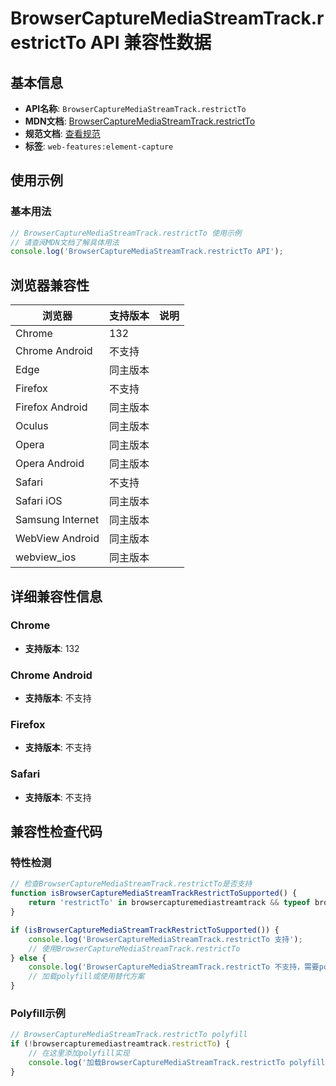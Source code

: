 # BrowserCaptureMediaStreamTrack.restrictTo API 兼容性数据

## 基本信息

- **API名称**: `BrowserCaptureMediaStreamTrack.restrictTo`
- **MDN文档**: [BrowserCaptureMediaStreamTrack.restrictTo](https://developer.mozilla.org/docs/Web/API/BrowserCaptureMediaStreamTrack/restrictTo)
- **规范文档**: [查看规范](https://screen-share.github.io/element-capture/#dom-browsercapturemediastreamtrack-restrictto)
- **标签**: `web-features:element-capture`

## 使用示例

### 基本用法

```javascript
// BrowserCaptureMediaStreamTrack.restrictTo 使用示例
// 请查阅MDN文档了解具体用法
console.log('BrowserCaptureMediaStreamTrack.restrictTo API');
```

## 浏览器兼容性

| 浏览器 | 支持版本 | 说明 |
|--------|----------|------|
| Chrome | 132 |  |
| Chrome Android | 不支持 |  |
| Edge | 同主版本 |  |
| Firefox | 不支持 |  |
| Firefox Android | 同主版本 |  |
| Oculus | 同主版本 |  |
| Opera | 同主版本 |  |
| Opera Android | 同主版本 |  |
| Safari | 不支持 |  |
| Safari iOS | 同主版本 |  |
| Samsung Internet | 同主版本 |  |
| WebView Android | 同主版本 |  |
| webview_ios | 同主版本 |  |

## 详细兼容性信息

### Chrome

- **支持版本**: 132

### Chrome Android

- **支持版本**: 不支持

### Firefox

- **支持版本**: 不支持

### Safari

- **支持版本**: 不支持

## 兼容性检查代码

### 特性检测

```javascript
// 检查BrowserCaptureMediaStreamTrack.restrictTo是否支持
function isBrowserCaptureMediaStreamTrackRestrictToSupported() {
    return 'restrictTo' in browsercapturemediastreamtrack && typeof browsercapturemediastreamtrack.restrictTo === 'function';
}

if (isBrowserCaptureMediaStreamTrackRestrictToSupported()) {
    console.log('BrowserCaptureMediaStreamTrack.restrictTo 支持');
    // 使用BrowserCaptureMediaStreamTrack.restrictTo
} else {
    console.log('BrowserCaptureMediaStreamTrack.restrictTo 不支持，需要polyfill');
    // 加载polyfill或使用替代方案
}
```

### Polyfill示例

```javascript
// BrowserCaptureMediaStreamTrack.restrictTo polyfill
if (!browsercapturemediastreamtrack.restrictTo) {
    // 在这里添加polyfill实现
    console.log('加载BrowserCaptureMediaStreamTrack.restrictTo polyfill');
}
```

